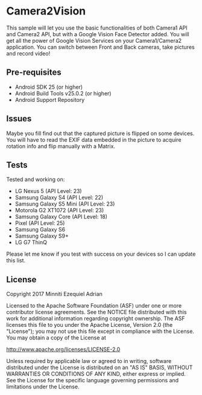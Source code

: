 # Camera2Vision

This sample will let you use the basic functionalities of both Camera1 API and Camera2 API, but with a Google Vision Face Detector added.
You will get all the power of Google Vision Services on your Camera1/Camera2 application.
You can switch between Front and Back cameras, take pictures and record video!

## Pre-requisites

* Android SDK 25 (or higher)
* Android Build Tools v25.0.2 (or higher)
* Android Support Repository

## Issues

Maybe you fill find out that the captured picture is flipped on some devices. You will have to read the EXIF data embedded in the picture
to acquire rotation info and flip manually with a Matrix.

## Tests

Tested and working on:
* LG Nexus 5 (API Level: 23)
* Samsung Galaxy S4 (API Level: 22)
* Samsung Galaxy S5 Mini (API Level: 23)
* Motorola G2 XT1072 (API Level: 23)
* Samsung Galaxy Core (API Level: 18)
* Pixel (API Level: 25)
* Samsung Galaxy S6
* Samsung Galaxy S9+
* LG G7 ThinQ

Please let me know if you test with success on your devices so I can update this list.

## License

Copyright 2017 Minniti Ezequiel Adrian

Licensed to the Apache Software Foundation (ASF) under one or more contributor license agreements. See the NOTICE file distributed with this work for additional information regarding copyright ownership. The ASF licenses this file to you under the Apache License, Version 2.0 (the "License"); you may not use this file except in compliance with the License. You may obtain a copy of the License at

http://www.apache.org/licenses/LICENSE-2.0

Unless required by applicable law or agreed to in writing, software distributed under the License is distributed on an "AS IS" BASIS, WITHOUT WARRANTIES OR CONDITIONS OF ANY KIND, either express or implied. See the License for the specific language governing permissions and limitations under the License.
